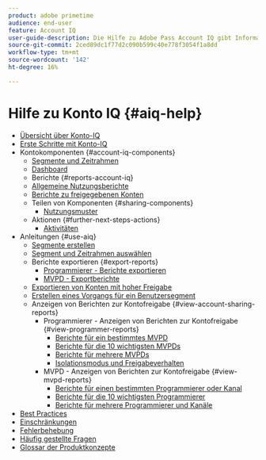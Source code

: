 ```yaml
---
product: adobe primetime
audience: end-user
feature: Account IQ
user-guide-description: Die Hilfe zu Adobe Pass Account IQ gibt Informationen zu den Komponenten von Account IQ und führt Sie durch Benutzertouren, die die Verwendung der verschiedenen Komponenten erklären.
source-git-commit: 2ced89dc1f77d2c090b599c40e778f3054f1a8dd
workflow-type: tm+mt
source-wordcount: '142'
ht-degree: 16%

---
```


# Hilfe zu Konto IQ {#aiq-help}

+ [Übersicht über Konto-IQ](/help/accountiq/home.md)
+ [Erste Schritte mit Konto-IQ](/help/accountiq/get-started.md)
+ Kontokomponenten {#account-iq-components}
   + [Segmente und Zeitrahmen](/help/accountiq/segments-timeframe.md)
   + [Dashboard](/help/accountiq/dashboard.md)
   + Berichte {#reports-account-iq}
   + [Allgemeine Nutzungsberichte](/help/accountiq/general-usage-reports.md)
   + [Berichte zu freigegebenen Konten](/help/accountiq/shared-acc-reports.md)
   + Teilen von Komponenten {#sharing-components}
      + [Nutzungsmuster](/help/accountiq/usage-patterns.md)
   + Aktionen {#further-next-steps-actions}
      + [Aktivitäten](/help/accountiq/operations.md)
+ Anleitungen {#use-aiq}
   + [Segmente erstellen](/help/accountiq/build-segment.md)
   + [Segment und Zeitrahmen auswählen](/help/accountiq/howto-select-segment-timeframe.md)
   + Berichte exportieren {#export-reports}
      + [Programmierer - Berichte exportieren](/help/accountiq/export-segment-metrics-progr.md)
      + [MVPD - Exportberichte](/help/accountiq/export-segment-metrics-mvpd.md)
   + [Exportieren von Konten mit hoher Freigabe](/help/accountiq/export-acc-information.md)
   + [Erstellen eines Vorgangs für ein Benutzersegment](/help/accountiq/operation-affecting-user-segment.md)
   + Anzeigen von Berichten zur Kontofreigabe {#view-account-sharing-reports}
      + Programmierer - Anzeigen von Berichten zur Kontofreigabe {#view-programmer-reports}
         + [Berichte für ein bestimmtes MVPD](/help/accountiq/reports-for-specific-mvpds.md)
         + [Berichte für die 10 wichtigsten MVPDs](/help/accountiq/top-10-mvpd-reports.md)
         + [Berichte für mehrere MVPDs](viewrep-multiple-mvpd.md)
         + [Isolationsmodus und Freigabeverhalten](/help/accountiq/isolation-mode.md)
      + MVPD - Anzeigen von Berichten zur Kontofreigabe {#view-mvpd-reports}
         + [Berichte für einen bestimmten Programmierer oder Kanal](/help/accountiq/reports-for-specific-programmers.md)
         + [Berichte für die 10 wichtigsten Programmierer](/help/accountiq/top-10-programmer-reports.md)
         + [Berichte für mehrere Programmierer und Kanäle](viewrep-multiple-programmer.md)
+ [Best Practices](/help/accountiq/best-practices.md)
+ [Einschränkungen](/help/accountiq/limitations.md)
+ [Fehlerbehebung](/help/accountiq/troubleshoot.md)
+ [Häufig gestellte Fragen](/help/accountiq/faq.md)
+ [Glossar der Produktkonzepte](/help/accountiq/product-concepts.md)